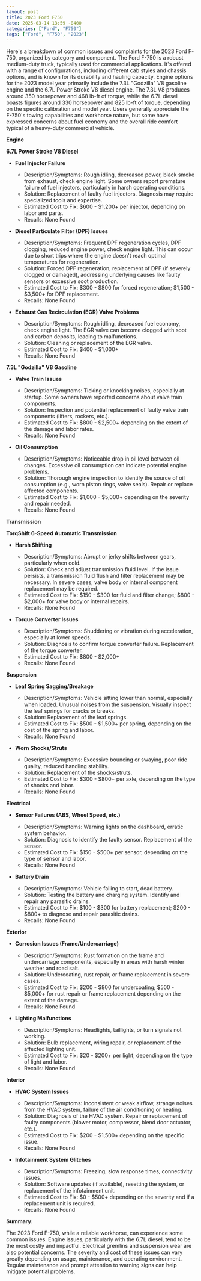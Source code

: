 ```yaml
---
layout: post
title: 2023 Ford F750
date: 2025-03-14 13:59 -0400
categories: ["Ford", "F750"]
tags: ["Ford", "F750", "2023"]
---
```

Here's a breakdown of common issues and complaints for the 2023 Ford F-750, organized by category and component. The Ford F-750 is a robust medium-duty truck, typically used for commercial applications. It's offered with a range of configurations, including different cab styles and chassis options, and is known for its durability and hauling capacity. Engine options for the 2023 model year primarily include the 7.3L "Godzilla" V8 gasoline engine and the 6.7L Power Stroke V8 diesel engine. The 7.3L V8 produces around 350 horsepower and 468 lb-ft of torque, while the 6.7L diesel boasts figures around 330 horsepower and 825 lb-ft of torque, depending on the specific calibration and model year. Users generally appreciate the F-750's towing capabilities and workhorse nature, but some have expressed concerns about fuel economy and the overall ride comfort typical of a heavy-duty commercial vehicle.

**Engine**

**6.7L Power Stroke V8 Diesel**

*   **Fuel Injector Failure**
    *   Description/Symptoms: Rough idling, decreased power, black smoke from exhaust, check engine light. Some owners report premature failure of fuel injectors, particularly in harsh operating conditions.
    *   Solution: Replacement of faulty fuel injectors. Diagnosis may require specialized tools and expertise.
    *   Estimated Cost to Fix: $600 - $1,200+ per injector, depending on labor and parts.
    *   Recalls: None Found

*   **Diesel Particulate Filter (DPF) Issues**
    *   Description/Symptoms: Frequent DPF regeneration cycles, DPF clogging, reduced engine power, check engine light. This can occur due to short trips where the engine doesn't reach optimal temperatures for regeneration.
    *   Solution: Forced DPF regeneration, replacement of DPF (if severely clogged or damaged), addressing underlying causes like faulty sensors or excessive soot production.
    *   Estimated Cost to Fix: $300 - $800 for forced regeneration; $1,500 - $3,500+ for DPF replacement.
    *   Recalls: None Found

*   **Exhaust Gas Recirculation (EGR) Valve Problems**
    *   Description/Symptoms: Rough idling, decreased fuel economy, check engine light. The EGR valve can become clogged with soot and carbon deposits, leading to malfunctions.
    *   Solution: Cleaning or replacement of the EGR valve.
    *   Estimated Cost to Fix: $400 - $1,000+
    *   Recalls: None Found

**7.3L "Godzilla" V8 Gasoline**

*   **Valve Train Issues**
    *   Description/Symptoms: Ticking or knocking noises, especially at startup. Some owners have reported concerns about valve train components.
    *   Solution: Inspection and potential replacement of faulty valve train components (lifters, rockers, etc.).
    *   Estimated Cost to Fix: $800 - $2,500+ depending on the extent of the damage and labor rates.
    *   Recalls: None Found

*   **Oil Consumption**
    *   Description/Symptoms: Noticeable drop in oil level between oil changes. Excessive oil consumption can indicate potential engine problems.
    *   Solution: Thorough engine inspection to identify the source of oil consumption (e.g., worn piston rings, valve seals). Repair or replace affected components.
    *   Estimated Cost to Fix: $1,000 - $5,000+ depending on the severity and repair needed.
    *   Recalls: None Found

**Transmission**

**TorqShift 6-Speed Automatic Transmission**

*   **Harsh Shifting**
    *   Description/Symptoms: Abrupt or jerky shifts between gears, particularly when cold.
    *   Solution: Check and adjust transmission fluid level. If the issue persists, a transmission fluid flush and filter replacement may be necessary. In severe cases, valve body or internal component replacement may be required.
    *   Estimated Cost to Fix: $150 - $300 for fluid and filter change; $800 - $2,000+ for valve body or internal repairs.
    *   Recalls: None Found

*   **Torque Converter Issues**
    *   Description/Symptoms: Shuddering or vibration during acceleration, especially at lower speeds.
    *   Solution: Diagnosis to confirm torque converter failure. Replacement of the torque converter.
    *   Estimated Cost to Fix: $800 - $2,000+
    *   Recalls: None Found

**Suspension**

*   **Leaf Spring Sagging/Breakage**
    *   Description/Symptoms: Vehicle sitting lower than normal, especially when loaded. Unusual noises from the suspension. Visually inspect the leaf springs for cracks or breaks.
    *   Solution: Replacement of the leaf springs.
    *   Estimated Cost to Fix: $500 - $1,500+ per spring, depending on the cost of the spring and labor.
    *   Recalls: None Found

*   **Worn Shocks/Struts**
    *   Description/Symptoms: Excessive bouncing or swaying, poor ride quality, reduced handling stability.
    *   Solution: Replacement of the shocks/struts.
    *   Estimated Cost to Fix: $300 - $800+ per axle, depending on the type of shocks and labor.
    *   Recalls: None Found

**Electrical**

*   **Sensor Failures (ABS, Wheel Speed, etc.)**
    *   Description/Symptoms: Warning lights on the dashboard, erratic system behavior.
    *   Solution: Diagnosis to identify the faulty sensor. Replacement of the sensor.
    *   Estimated Cost to Fix: $150 - $500+ per sensor, depending on the type of sensor and labor.
    *   Recalls: None Found

*   **Battery Drain**
    *   Description/Symptoms: Vehicle failing to start, dead battery.
    *   Solution: Testing the battery and charging system. Identify and repair any parasitic drains.
    *   Estimated Cost to Fix: $100 - $300 for battery replacement; $200 - $800+ to diagnose and repair parasitic drains.
    *   Recalls: None Found

**Exterior**

*   **Corrosion Issues (Frame/Undercarriage)**
    *   Description/Symptoms: Rust formation on the frame and undercarriage components, especially in areas with harsh winter weather and road salt.
    *   Solution: Undercoating, rust repair, or frame replacement in severe cases.
    *   Estimated Cost to Fix: $200 - $800 for undercoating; $500 - $5,000+ for rust repair or frame replacement depending on the extent of the damage.
    *   Recalls: None Found

*   **Lighting Malfunctions**
    *   Description/Symptoms: Headlights, taillights, or turn signals not working.
    *   Solution: Bulb replacement, wiring repair, or replacement of the affected lighting unit.
    *   Estimated Cost to Fix: $20 - $200+ per light, depending on the type of light and labor.
    *   Recalls: None Found

**Interior**

*   **HVAC System Issues**
    *   Description/Symptoms: Inconsistent or weak airflow, strange noises from the HVAC system, failure of the air conditioning or heating.
    *   Solution: Diagnosis of the HVAC system. Repair or replacement of faulty components (blower motor, compressor, blend door actuator, etc.).
    *   Estimated Cost to Fix: $200 - $1,500+ depending on the specific issue.
    *   Recalls: None Found

*   **Infotainment System Glitches**
    *   Description/Symptoms: Freezing, slow response times, connectivity issues.
    *   Solution: Software updates (if available), resetting the system, or replacement of the infotainment unit.
    *   Estimated Cost to Fix: $0 - $500+ depending on the severity and if a replacement unit is required.
    *   Recalls: None Found

**Summary:**

The 2023 Ford F-750, while a reliable workhorse, can experience some common issues. Engine issues, particularly with the 6.7L diesel, tend to be the most costly and impactful. Electrical gremlins and suspension wear are also potential concerns. The severity and cost of these issues can vary greatly depending on usage, maintenance, and operating environment. Regular maintenance and prompt attention to warning signs can help mitigate potential problems.

